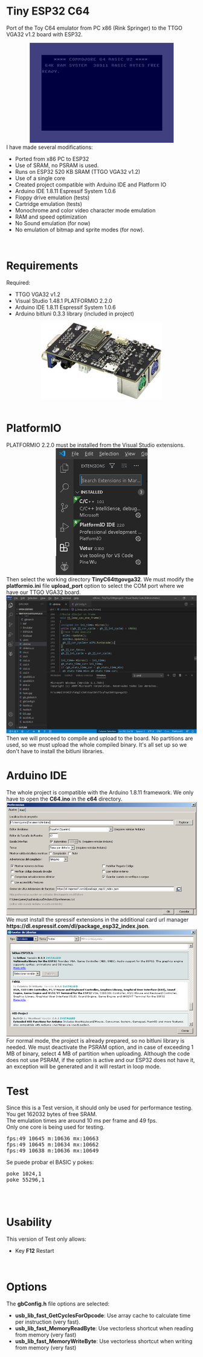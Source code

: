 # Tiny ESP32 C64
Port of the Toy C64 emulator from PC x86 (Rink Springer) to the TTGO VGA32 v1.2 board with ESP32.
<br>
<center><img src='https://raw.githubusercontent.com/rpsubc8/ESP32TinyC64/main/preview/previewC64.gif'></center>
I have made several modifications:
<ul>
 <li>Ported from x86 PC to ESP32</li>
 <li>Use of SRAM, no PSRAM is used.</li>
 <li>Runs on ESP32 520 KB SRAM (TTGO VGA32 v1.2)</li> 
 <li>Use of a single core</li> 
 <li>Created project compatible with Arduino IDE and Platform IO</li>
 <li>Arduino IDE 1.8.11 Espressif System 1.0.6</li>
 <li>Floppy drive emulation (tests)</li>
 <li>Cartridge emulation (tests)</li> 
 <li>Monochrome and color video character mode emulation</li> 
 <li>RAM and speed optimization</li>
 <li>No Sound emulation (for now)</li>
 <li>No emulation of bitmap and sprite modes (for now).</li>
</ul>

<br>
<h1>Requirements</h1>
Required:
 <ul>
  <li>TTGO VGA32 v1.2</li>
  <li>Visual Studio 1.48.1 PLATFORMIO 2.2.0</li>
  <li>Arduino IDE 1.8.11 Espressif System 1.0.6</li>  
  <li>Arduino bitluni 0.3.3 library (included in project)</li>
 </ul>
<center><img src='https://raw.githubusercontent.com/rpsubc8/ESP32TinyC64/main/preview/ttgovga32v12.jpg'></center> 
<br> 

<h1>PlatformIO</h1>
PLATFORMIO 2.2.0 must be installed from the Visual Studio extensions.
<center><img src='https://raw.githubusercontent.com/rpsubc8/ESP32TinyC64/main/preview/previewPlatformIOinstall.gif'></center>
Then select the working directory <b>TinyC64ttgovga32</b>.
We must modify the <b>platformio.ini</b> file <b>upload_port</b> option to select the COM port where we have our TTGO VGA32 board.
<center><img src='https://raw.githubusercontent.com/rpsubc8/ESP32TinyC64/main/preview/previewPlatformIO.gif'></center>
Then we will proceed to compile and upload to the board. No partitions are used, so we must upload the whole compiled binary.
It's all set up so we don't have to install the bitluni libraries.

<br>
<h1>Arduino IDE</h1>
The whole project is compatible with the Arduino 1.8.11 framework.
We only have to open the <b>C64.ino</b> in the <b>c64</b> directory.
<center><img src='https://raw.githubusercontent.com/rpsubc8/ESP32TinyC64/main/preview/previewArduinoIDEpreferences.gif'></center>
We must install the spressif extensions in the additional card url manager <b>https://dl.espressif.com/dl/package_esp32_index.json</b>.
<center><img src='https://raw.githubusercontent.com/rpsubc8/ESP32TinyC64/main/preview/previewArduinoIDElibrary.gif'></center>
For normal mode, the project is already prepared, so no bitluni library is needed. 
We must deactivate the PSRAM option, and in case of exceeding 1 MB of binary, select 4 MB of partition when uploading. Although the code does not use PSRAM, if the option is active and our ESP32 does not have it, an exception will be generated and it will restart in loop mode.

<br>
<h1>Test</h1>
Since this is a Test version, it should only be used for performance testing.<br>
You get 162032 bytes of free SRAM.<br>
The emulation times are around 10 ms per frame and 49 fps.<br>
Only one core is being used for testing.
<pre>
fps:49 10645 m:10636 mx:10663
fps:49 10645 m:10634 mx:10662
fps:49 10638 m:10636 mx:10649
</pre>
Se puede probar el BASIC y pokes:
<pre>
poke 1024,1
poke 55296,1
</pre>
<br>

<br>
<h1>Usability</h1>
This version of Test only allows:
<ul>
 <li>Key <b>F12</b> Restart</li>
</ul>

<br>
<h1>Options</h1>
The <b>gbConfig.h</b> file options are selected:
<ul> 
 <li><b>usb_lib_fast_GetCyclesForOpcode</b>: Use array cache to calculate time per instruction (very fast).</li>
 <li><b>usb_lib_fast_MemoryReadByte</b>: Use vectorless shortcut when reading from memory (very fast)</li>
 <li><b>usb_lib_fast_MemoryWriteByte</b>: Use vectorless shortcut when writing from memory (very fast)</li>
</ul>

